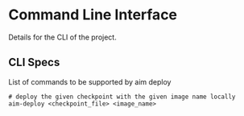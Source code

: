 # Command Line Interface

Details for the CLI of the project.

## CLI Specs

List of commands to be supported by aim deploy

``` shell
# deploy the given checkpoint with the given image name locally
aim-deploy <checkpoint_file> <image_name> 
```